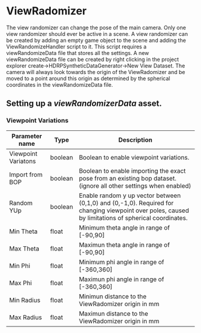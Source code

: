 # ViewRadomizer
The view randomizer can change the pose of the main camera. Only one view randomizer should ever be active in a scene.
A view randomizer can be created by adding an empty game object to the scene and adding the ViewRandomizeHandler script to it. This script requires a viewRandomizeData file that stores all the settings. A new viewRandomizeData file can be created by right clicking in the project explorer create->HDRPSyntheticDataGenerator->New View Dataset.
The camera will always look towards the origin of the ViewRadomizer and be moved to a point around this origin as determined by the spherical coordinates in the viewRandomizeData file.

## Setting up a *viewRandomizerData* asset.
### Viewpoint Variations
| Parameter name | Type | Description |
| --- | --- | --- |
| Viewpoint Variatons | boolean | Boolean to enable viewpoint variations. |
| Import from BOP | boolean | Boolean to enable importing the exact pose from an existing bop dataset. (ignore all other settings when enabled) |
| Random YUp | boolean | Enable random y up vector between (0,1,0) and (0,-1,0). Required for changing viewpoint over poles, caused by limitations of spherical coordinates. |
| Min Theta | float | Minimum theta angle in range of [-90,90]|
| Max Theta | float | Maximun theta angle in range of [-90,90] |
| Min Phi | float | Minimum phi angle in range of [-360,360] |
| Max Phi | float | Maximun phi angle in range of [-360,360] |
| Min Radius | float | Minimun distance to the ViewRadomizer origin in mm |
| Max Radius | float | Maximun distance to the ViewRadomizer origin in mm |
